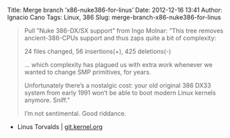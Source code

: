 Title: Merge branch ’x86-nuke386-for-linus’
Date: 2012-12-16 13:41
Author: Ignacio Cano
Tags: Linux, 386
Slug: merge-branch-x86-nuke386-for-linus

> Pull ”Nuke 386-DX/SX support” from Ingo Molnar: ”This tree removes
> ancient-386-CPUs support and thus zaps quite a bit of complexity:
>
> 24 files changed, 56 insertions(+), 425 deletions(-)
>
> ... which complexity has plagued us with extra work whenever we wanted to
> change SMP primitives, for years.
>
> Unfortunately there’s a nostalgic cost: your old original 386 DX33 system
> from early 1991 won’t be able to boot modern Linux kernels anymore. Sniff.”
>
> I’m not sentimental. Good riddance.

- Linus Torvalds | [git.kernel.org][]

  [git.kernel.org]: http://git.kernel.org/?p=linux/kernel/git/torvalds/linux.git;a=commit;h=743aa456c1834f76982af44e8b71d1a0b2a82e21
    "Merge branch 'x86-nuke386-for-linus'"
